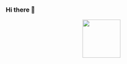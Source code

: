 ### Hi there 👋

<div id="header" align="center">
  <img src="https://media.giphy.com/media/WTjXuYA2y4o3UZly3W/giphy.gif" width="100"/>
</div>

<!--
**chege-dan/chege-dan** is a ✨ _special_ ✨ repository because its `README.md` (this file) appears on your GitHub profile.

Here are some ideas to get you started:

- 🔭 I’m currently working on ...
- 🌱 I’m currently learning ...
- 👯 I’m looking to collaborate on ...
- 🤔 I’m looking for help with ...
- 💬 Ask me about ...
- 📫 How to reach me: ...
- 😄 Pronouns: ...
- ⚡ Fun fact: ...
-->
